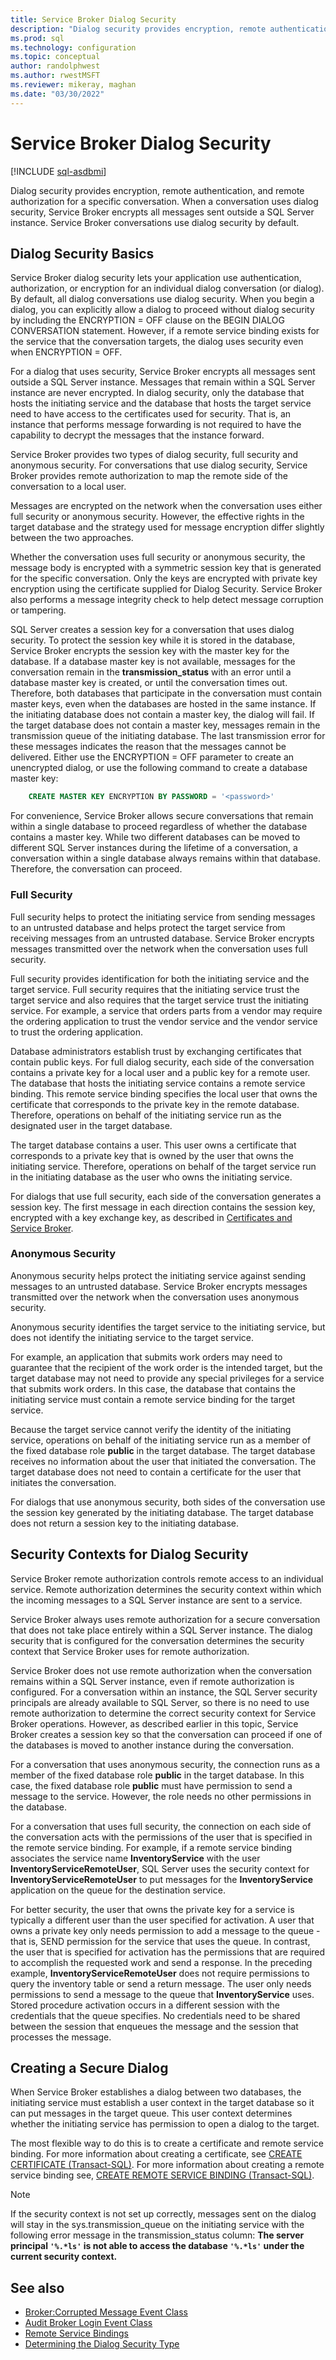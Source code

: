 ```yaml
---
title: Service Broker Dialog Security
description: "Dialog security provides encryption, remote authentication, and remote authorization for a specific conversation."
ms.prod: sql
ms.technology: configuration
ms.topic: conceptual
author: randolphwest
ms.author: rwestMSFT
ms.reviewer: mikeray, maghan
ms.date: "03/30/2022"
---
```


# Service Broker Dialog Security

[!INCLUDE [sql-asdbmi](../../includes/applies-to-version/sql-asdbmi.md)]

Dialog security provides encryption, remote authentication, and remote authorization for a specific conversation. When a conversation uses dialog security, Service Broker encrypts all messages sent outside a SQL Server instance. Service Broker conversations use dialog security by default.

## Dialog Security Basics

Service Broker dialog security lets your application use authentication, authorization, or encryption for an individual dialog conversation (or dialog). By default, all dialog conversations use dialog security. When you begin a dialog, you can explicitly allow a dialog to proceed without dialog security by including the ENCRYPTION = OFF clause on the BEGIN DIALOG CONVERSATION statement. However, if a remote service binding exists for the service that the conversation targets, the dialog uses security even when ENCRYPTION = OFF.

For a dialog that uses security, Service Broker encrypts all messages sent outside a SQL Server instance. Messages that remain within a SQL Server instance are never encrypted. In dialog security, only the database that hosts the initiating service and the database that hosts the target service need to have access to the certificates used for security. That is, an instance that performs message forwarding is not required to have the capability to decrypt the messages that the instance forward.

Service Broker provides two types of dialog security, full security and anonymous security. For conversations that use dialog security, Service Broker provides remote authorization to map the remote side of the conversation to a local user.

Messages are encrypted on the network when the conversation uses either full security or anonymous security. However, the effective rights in the target database and the strategy used for message encryption differ slightly between the two approaches.

Whether the conversation uses full security or anonymous security, the message body is encrypted with a symmetric session key that is generated for the specific conversation. Only the keys are encrypted with private key encryption using the certificate supplied for Dialog Security. Service Broker also performs a message integrity check to help detect message corruption or tampering.

SQL Server creates a session key for a conversation that uses dialog security. To protect the session key while it is stored in the database, Service Broker encrypts the session key with the master key for the database. If a database master key is not available, messages for the conversation remain in the **transmission_status** with an error until a database master key is created, or until the conversation times out. Therefore, both databases that participate in the conversation must contain master keys, even when the databases are hosted in the same instance. If the initiating database does not contain a master key, the dialog will fail. If the target database does not contain a master key, messages remain in the transmission queue of the initiating database. The last transmission error for these messages indicates the reason that the messages cannot be delivered. Either use the ENCRYPTION = OFF parameter to create an unencrypted dialog, or use the following command to create a database master key:

```sql
    CREATE MASTER KEY ENCRYPTION BY PASSWORD = '<password>'
```

For convenience, Service Broker allows secure conversations that remain within a single database to proceed regardless of whether the database contains a master key. While two different databases can be moved to different SQL Server instances during the lifetime of a conversation, a conversation within a single database always remains within that database. Therefore, the conversation can proceed.

### Full Security

Full security helps to protect the initiating service from sending messages to an untrusted database and helps protect the target service from receiving messages from an untrusted database. Service Broker encrypts messages transmitted over the network when the conversation uses full security.

Full security provides identification for both the initiating service and the target service. Full security requires that the initiating service trust the target service and also requires that the target service trust the initiating service. For example, a service that orders parts from a vendor may require the ordering application to trust the vendor service and the vendor service to trust the ordering application.

Database administrators establish trust by exchanging certificates that contain public keys. For full dialog security, each side of the conversation contains a private key for a local user and a public key for a remote user. The database that hosts the initiating service contains a remote service binding. This remote service binding specifies the local user that owns the certificate that corresponds to the private key in the remote database. Therefore, operations on behalf of the initiating service run as the designated user in the target database.

The target database contains a user. This user owns a certificate that corresponds to a private key that is owned by the user that owns the initiating service. Therefore, operations on behalf of the target service run in the initiating database as the user who owns the initiating service.

For dialogs that use full security, each side of the conversation generates a session key. The first message in each direction contains the session key, encrypted with a key exchange key, as described in [Certificates and Service Broker](certificates-and-service-broker.md).

### Anonymous Security

Anonymous security helps protect the initiating service against sending messages to an untrusted database. Service Broker encrypts messages transmitted over the network when the conversation uses anonymous security.

Anonymous security identifies the target service to the initiating service, but does not identify the initiating service to the target service.

For example, an application that submits work orders may need to guarantee that the recipient of the work order is the intended target, but the target database may not need to provide any special privileges for a service that submits work orders. In this case, the database that contains the initiating service must contain a remote service binding for the target service.

Because the target service cannot verify the identity of the initiating service, operations on behalf of the initiating service run as a member of the fixed database role **public** in the target database. The target database receives no information about the user that initiated the conversation. The target database does not need to contain a certificate for the user that initiates the conversation.

For dialogs that use anonymous security, both sides of the conversation use the session key generated by the initiating database. The target database does not return a session key to the initiating database.

## Security Contexts for Dialog Security

Service Broker remote authorization controls remote access to an individual service. Remote authorization determines the security context within which the incoming messages to a SQL Server instance are sent to a service.

Service Broker always uses remote authorization for a secure conversation that does not take place entirely within a SQL Server instance. The dialog security that is configured for the conversation determines the security context that Service Broker uses for remote authorization.

Service Broker does not use remote authorization when the conversation remains within a SQL Server instance, even if remote authorization is configured. For a conversation within an instance, the SQL Server security principals are already available to SQL Server, so there is no need to use remote authorization to determine the correct security context for Service Broker operations. However, as described earlier in this topic, Service Broker creates a session key so that the conversation can proceed if one of the databases is moved to another instance during the conversation.

For a conversation that uses anonymous security, the connection runs as a member of the fixed database role **public** in the target database. In this case, the fixed database role **public** must have permission to send a message to the service. However, the role needs no other permissions in the database.

For a conversation that uses full security, the connection on each side of the conversation acts with the permissions of the user that is specified in the remote service binding. For example, if a remote service binding associates the service name **InventoryService** with the user **InventoryServiceRemoteUser**, SQL Server uses the security context for **InventoryServiceRemoteUser** to put messages for the **InventoryService** application on the queue for the destination service.

For better security, the user that owns the private key for a service is typically a different user than the user specified for activation. A user that owns a private key only needs permission to add a message to the queue - that is, SEND permission for the service that uses the queue. In contrast, the user that is specified for activation has the permissions that are required to accomplish the requested work and send a response. In the preceding example, **InventoryServiceRemoteUser** does not require permissions to query the inventory table or send a return message. The user only needs permissions to send a message to the queue that **InventoryService** uses. Stored procedure activation occurs in a different session with the credentials that the queue specifies. No credentials need to be shared between the session that enqueues the message and the session that processes the message.

## Creating a Secure Dialog

When Service Broker establishes a dialog between two databases, the initiating service must establish a user context in the target database so it can put messages in the target queue. This user context determines whether the initiating service has permission to open a dialog to the target.

The most flexible way to do this is to create a certificate and remote service binding. For more information about creating a certificate, see [CREATE CERTIFICATE (Transact-SQL)](../../t-sql/statements/create-certificate-transact-sql.md). For more information about creating a remote service binding see, [CREATE REMOTE SERVICE BINDING (Transact-SQL)](../../t-sql/statements/create-remote-service-binding-transact-sql.md).

> [!NOTE]
> If the security context is not set up correctly, messages sent on the dialog will stay in the sys.transmission_queue on the initiating service with the following error message in the transmission_status column: **The server principal `'%.*ls'` is not able to access the database `'%.*ls'` under the current security context.**

## See also

- [Broker:Corrupted Message Event Class](../../relational-databases/event-classes/broker-corrupted-message-event-class.md)
- [Audit Broker Login Event Class](../../relational-databases/event-classes/audit-broker-login-event-class.md)
- [Remote Service Bindings](remote-service-bindings.md)
- [Determining the Dialog Security Type](determining-the-dialog-security-type.md)
